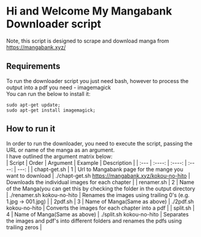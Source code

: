 # Hi and Welcome My Mangabank Downloader script
Note, this script is designed to scrape and download manga from https://mangabank.xyz/
## Requirements
To run the downloader script you just need bash, however to process the output into a pdf you need - imagemagick  
You can run the below to install it:  
```
sudo apt-get update;  
sudo apt-get install imagemagick;  
```  
## How to run it
In order to run the downloader, you need to execute the script, passing the URL or name of the manga as an argument.  
I have outlined the argument matrix below:  
| Script     | Order | Argument | Example     | Description | 
| :---       |   :----: |    :----:   | :----: | ---: |
| chapt-get.sh | 1 | Url to Mangabank page for the mange you want to download | ./chapt-get.sh https://mangabank.xyz/kokou-no-hito | Downloads the individual images for each chapter |
| renamer.sh | 2 | Name of the Manga(you can get this by checking the folder in the output directory | ./renamer.sh kokou-no-hito | Renames the images using trailing 0's (e.g. 1.jpg -> 001.jpg) |
| 2pdf.sh | 3 | Name of Manga(Same as above) | ./2pdf.sh kokou-no-hito | Converts the images for each chapter into a pdf |
| split.sh | 4 | Name of Manga(Same as above) | ./split.sh kokou-no-hito | Separates the images and pdf's into different folders and renames the pdfs using trailing zeros |
